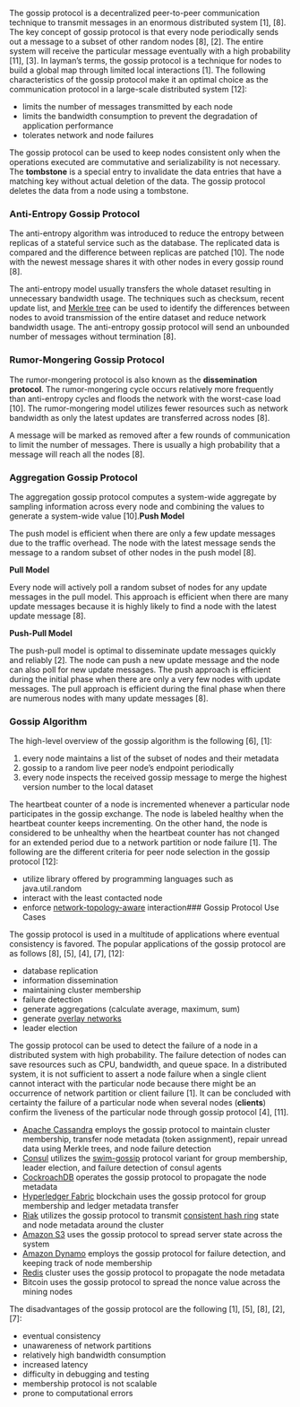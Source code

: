 The gossip protocol is a decentralized peer-to-peer communication technique to transmit messages in an enormous distributed system [1], [8]. The key concept of gossip protocol is that every node periodically sends out a message to a subset of other random nodes [8], [2]. The entire system will receive the particular message eventually with a high probability [11], [3]. In layman’s terms, the gossip protocol is a technique for nodes to build a global map through limited local interactions [1].
The following characteristics of the gossip protocol make it an optimal choice as the communication protocol in a large-scale distributed system [12]:

- limits the number of messages transmitted by each node
- limits the bandwidth consumption to prevent the degradation of application performance
- tolerates network and node failures

The gossip protocol can be used to keep nodes consistent only when the operations executed are commutative and serializability is not necessary. The **tombstone** is a special entry to invalidate the data entries that have a matching key without actual deletion of the data. The gossip protocol deletes the data from a node using a tombstone.

### **Anti-Entropy Gossip Protocol**

The anti-entropy algorithm was introduced to reduce the entropy between replicas of a stateful service such as the database. The replicated data is compared and the difference between replicas are patched [10]. The node with the newest message shares it with other nodes in every gossip round [8].

The anti-entropy model usually transfers the whole dataset resulting in unnecessary bandwidth usage. The techniques such as checksum, recent update list, and [Merkle tree](https://en.wikipedia.org/wiki/Merkle_tree?ref=highscalability.com) can be used to identify the differences between nodes to avoid transmission of the entire dataset and reduce network bandwidth usage. The anti-entropy gossip protocol will send an unbounded number of messages without termination [8].

### **Rumor-Mongering Gossip Protocol**

The rumor-mongering protocol is also known as the **dissemination protocol**. The rumor-mongering cycle occurs relatively more frequently than anti-entropy cycles and floods the network with the worst-case load [10]. The rumor-mongering model utilizes fewer resources such as network bandwidth as only the latest updates are transferred across nodes [8].

A message will be marked as removed after a few rounds of communication to limit the number of messages. There is usually a high probability that a message will reach all the nodes [8].

### **Aggregation Gossip Protocol**

The aggregation gossip protocol computes a system-wide aggregate by sampling information across every node and combining the values to generate a system-wide value [10].**Push Model**

The push model is efficient when there are only a few update messages due to the traffic overhead. The node with the latest message sends the message to a random subset of other nodes in the push model [8].

**Pull Model**

Every node will actively poll a random subset of nodes for any update messages in the pull model. This approach is efficient when there are many update messages because it is highly likely to find a node with the latest update message [8].

**Push-Pull Model**

The push-pull model is optimal to disseminate update messages quickly and reliably [2]. The node can push a new update message and the node can also poll for new update messages. The push approach is efficient during the initial phase when there are only a very few nodes with update messages. The pull approach is efficient during the final phase when there are numerous nodes with many update messages [8].

### Gossip Algorithm

The high-level overview of the gossip algorithm is the following [6], [1]:

1. every node maintains a list of the subset of nodes and their metadata
2. gossip to a random live peer node’s endpoint periodically
3. every node inspects the received gossip message to merge the highest version number to the local dataset

The heartbeat counter of a node is incremented whenever a particular node participates in the gossip exchange. The node is labeled healthy when the heartbeat counter keeps incrementing. On the other hand, the node is considered to be unhealthy when the heartbeat counter has not changed for an extended period due to a network partition or node failure [1]. The following are the different criteria for peer node selection in the gossip protocol [12]:

- utilize library offered by programming languages such as java.util.random
- interact with the least contacted node
- enforce [network-topology-aware](https://dl.acm.org/doi/10.1109/TPDS.2006.85?ref=highscalability.com) interaction### Gossip Protocol Use Cases

The gossip protocol is used in a multitude of applications where eventual consistency is favored. The popular applications of the gossip protocol are as follows [8], [5], [4], [7], [12]:

- database replication
- information dissemination
- maintaining cluster membership
- failure detection
- generate aggregations (calculate average, maximum, sum)
- generate [overlay networks](https://en.wikipedia.org/wiki/Overlay_network?ref=highscalability.com)
- leader election

The gossip protocol can be used to detect the failure of a node in a distributed system with high probability. The failure detection of nodes can save resources such as CPU, bandwidth, and queue space. In a distributed system, it is not sufficient to assert a node failure when a single client cannot interact with the particular node because there might be an occurrence of network partition or client failure [1]. It can be concluded with certainty the failure of a particular node when several nodes (**clients**) confirm the liveness of the particular node through gossip protocol [4], [11].

- [Apache Cassandra](https://cassandra.apache.org/_/index.html?ref=highscalability.com) employs the gossip protocol to maintain cluster membership, transfer node metadata (token assignment), repair unread data using Merkle trees, and node failure detection
- [Consul](https://www.consul.io/?ref=highscalability.com) utilizes the [swim-gossip](https://www.cs.cornell.edu/projects/Quicksilver/public_pdfs/SWIM.pdf?ref=highscalability.com) protocol variant for group membership, leader election, and failure detection of consul agents
- [CockroachDB](https://www.cockroachlabs.com/docs/stable/?ref=highscalability.com) operates the gossip protocol to propagate the node metadata
- [Hyperledger Fabric](https://hyperledger-fabric.readthedocs.io/en/release-2.2/gossip.html?ref=highscalability.com) blockchain uses the gossip protocol for group membership and ledger metadata transfer
- [Riak](https://riak.com/?ref=highscalability.com) utilizes the gossip protocol to transmit [consistent hash ring](https://systemdesign.one/consistent-hashing-explained/?ref=highscalability.com) state and node metadata around the cluster
- [Amazon S3](https://aws.amazon.com/s3/?ref=highscalability.com) uses the gossip protocol to spread server state across the system
- [Amazon Dynamo](https://aws.amazon.com/dynamodb/?ref=highscalability.com) employs the gossip protocol for failure detection, and keeping track of node membership
- [Redis](https://redis.io/?ref=highscalability.com) cluster uses the gossip protocol to propagate the node metadata
- Bitcoin uses the gossip protocol to spread the nonce value across the mining nodes



The disadvantages of the gossip protocol are the following [1], [5], [8], [2], [7]:

- eventual consistency
- unawareness of network partitions
- relatively high bandwidth consumption
- increased latency
- difficulty in debugging and testing
- membership protocol is not scalable
- prone to computational errors